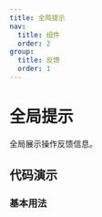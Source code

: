 ```yaml
---
title: 全局提示
nav:
  title: 组件
  order: 2
group:
  title: 反馈
  order: 1
---
```


# 全局提示

全局展示操作反馈信息。

## 代码演示

### 基本用法

<code src="./demo/basic.tsx"></code>
